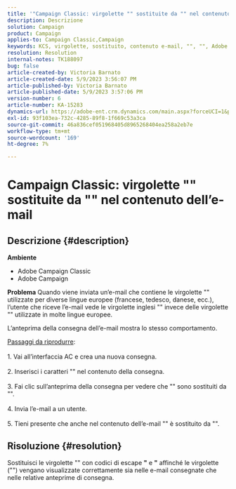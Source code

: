 ```yaml
---
title: '"Campaign Classic: virgolette "" sostituite da "" nel contenuto dell’e-mail"'
description: Descrizione
solution: Campaign
product: Campaign
applies-to: Campaign Classic,Campaign
keywords: KCS, virgolette, sostituito, contenuto e-mail, "", "", Adobe Campaign, Adobe Campaign Classic
resolution: Resolution
internal-notes: TK188097
bug: false
article-created-by: Victoria Barnato
article-created-date: 5/9/2023 3:56:07 PM
article-published-by: Victoria Barnato
article-published-date: 5/9/2023 3:57:06 PM
version-number: 6
article-number: KA-15283
dynamics-url: https://adobe-ent.crm.dynamics.com/main.aspx?forceUCI=1&pagetype=entityrecord&etn=knowledgearticle&id=2744b2ff-81ee-ed11-8849-6045bd0065b6
exl-id: 93f103ea-732c-4285-89f8-1f669c53a3ca
source-git-commit: 46a836cef051968405d8965268404ea258a2eb7e
workflow-type: tm+mt
source-wordcount: '169'
ht-degree: 7%

---
```


# Campaign Classic: virgolette &quot;&quot; sostituite da &quot;&quot; nel contenuto dell’e-mail

## Descrizione {#description}


<b>Ambiente</b>

- Adobe Campaign Classic
- Adobe Campaign


<b>Problema</b>
Quando viene inviata un’e-mail che contiene le virgolette &quot;&quot; utilizzate per diverse lingue europee (francese, tedesco, danese, ecc.), l’utente che riceve l’e-mail vede le virgolette inglesi &quot;&quot; invece delle virgolette &quot;&quot; utilizzate in molte lingue europee.

L’anteprima della consegna dell’e-mail mostra lo stesso comportamento.

<u>Passaggi da riprodurre</u>:<br><br>1. Vai all’interfaccia AC e crea una nuova consegna.<br><br>2. Inserisci i caratteri &quot;&quot; nel contenuto della consegna.<br><br>3. Fai clic sull’anteprima della consegna per vedere che &quot;&quot; sono sostituiti da &quot;&quot;.<br><br>4. Invia l’e-mail a un utente.<br><br>5. Tieni presente che anche nel contenuto dell’e-mail &quot;&quot; è sostituito da &quot;&quot;.<br>

## Risoluzione {#resolution}


Sostituisci le virgolette &quot;&quot; con codici di escape <b>&quot;</b> e <b>&quot;</b> affinché le virgolette (&quot;&quot;) vengano visualizzate correttamente sia nelle e-mail consegnate che nelle relative anteprime di consegna.
